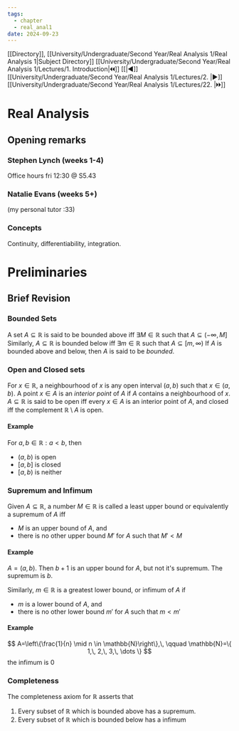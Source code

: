 ```yaml
---
tags:
  - chapter
  - real_anal1
date: 2024-09-23
---
```

[[Directory]], [[University/Undergraduate/Second Year/Real Analysis 1/Real Analysis 1|Subject Directory]]
[[University/Undergraduate/Second Year/Real Analysis 1/Lectures/1. Introduction|🞀🞀]] [[|◀]] [[University/Undergraduate/Second Year/Real Analysis 1/Lectures/2. |▶]] [[University/Undergraduate/Second Year/Real Analysis 1/Lectures/22. |🞂🞂]]
# Real Analysis
## Opening remarks
### Stephen Lynch (weeks 1-4)
Office hours fri 12:30 @ S5.43
### Natalie Evans (weeks 5+)
(my personal tutor :33)
### Concepts
Continuity, differentiability, integration.


# Preliminaries
## Brief Revision
### Bounded Sets
A set ${} A \subseteq \mathbb{R} {}$ is said to be bounded above iff ${} \exists M \in\mathbb{R} {}$ such that ${} A \subseteq (-\infty,\,M] {}$
Similarly, ${} A \subseteq \mathbb{R} {}$ is bounded below iff ${} \exists m \in \mathbb{R} {} {}$ such that ${} A \subseteq [m,\,\infty) {}$
If ${} A {}$ is bounded above and below, then $A {}$ is said to be *bounded*.
### Open and Closed sets
For ${} x \in\mathbb{R} {}$, a neighbourhood of ${} x {} {}$ is any open interval ${} (a,\,b) {}$ such that ${} x \in (a,\,b) {}$.
A point ${} x \in A {}$ is an *interior point* of $A {}$ if $A {}$ contains a neighbourhood of ${} x {}$.
${} A \subseteq \mathbb{R} {}$ is said to be open iff every ${} x \in A {}$ is an interior point of $A {}$, and closed iff the complement ${} \mathbb{R}\setminus A {}$ is open.
#### Example
For ${} a,\, b \in \mathbb{R}:a<b {}$, then 
- ${} (a,\,b) {}$ is open
- ${} [a,\,b] {}$ is closed
- ${} [a,\,b) {}$ is neither
### Supremum and Infimum
Given ${} A \subseteq \mathbb{R} {}$, a number ${} M \in\mathbb{R} {}$ is called a least upper bound or equivalently a supremum of $A {}$ iff 
- $M {}$ is an upper bound of $A {}$, and
- there is no other upper bound ${} M' {}$ for $A {}$ such that ${} M' < M {}$
#### Example
${} A=(a,\,b) {}$. Then ${} b+1 {}$ is an upper bound for $A {}$, but not it's supremum. The supremum is $b {}$.

Similarly, ${} m \in\mathbb{R} {}$ is a greatest lower bound, or infimum of $A {}$ if
- $m {}$ is a lower bound of $A {}$, and
- there is no other lower bound ${} m' {}$ for $A {}$ such that ${} m<m' {}$
#### Example
$$
A=\left\{\frac{1}{n} \mid n \in \mathbb{N}\right\},\, \qquad \mathbb{N}=\{ 1,\, 2,\, 3,\, \dots \}
$$
the infimum is 0
### Completeness
The completeness axiom for $\mathbb{R} {}$ asserts that
1. Every subset of ${} \mathbb{R} {}$ which is bounded above has a supremum. 
2. Every subset of $\mathbb{R} {}$ which is bounded below has a infimum
